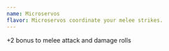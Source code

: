 ```yaml
---
name: Microservos
flavor: Microservos coordinate your melee strikes.
---
```

+2 bonus to melee attack and damage rolls
